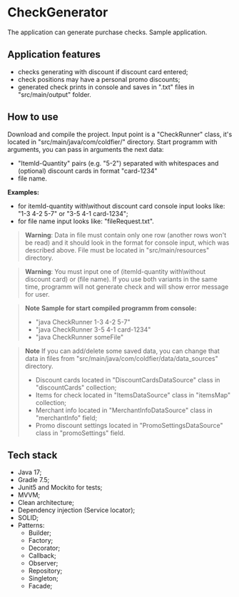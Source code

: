 # CheckGenerator

The application can generate purchase checks. Sample application.

## Application features
- checks generating with discount if discount card entered;
- check positions may have a personal promo discounts;
- generated check prints in console and saves in ".txt" files in "src/main/output" folder.

## How to use
Download and compile the project. Input point is a "CheckRunner" class, it's located in "src/main/java/com/coldfier/" directory.
Start programm with arguments, you can pass in arguments the next data:
- "ItemId-Quantity" pairs (e.g. "5-2") separated with whitespaces and (optional) discount cards in format "card-1234" 
- file name.

**Examples:**
- for itemId-quantity with\without discount card console input looks like: "1-3 4-2 5-7" or "3-5 4-1 card-1234";
- for file name input looks like: "fileRequest.txt".

>**Warning**: Data in file must contain only one row (another rows won't be read) and it should look in the format for console input, which was described above. File must be located in "src/main/resources" directory.

>**Warning**: You must input one of (itemId-quantity with\without discount card) or (file name). If you use both variants in the same time, programm will not generate check and will show error message for user.

> **Note**
> **Sample for start compiled programm from console:**
>- "java CheckRunner 1-3 4-2 5-7"
>- "java CheckRunner 3-5 4-1 card-1234"
>- "java CheckRunner someFile"


> **Note**
> If you can add/delete some saved data, you can change that data in files from "src/main/java/com/coldfier/data/data_sources" directory.
> - Discount cards located in "DiscountCardsDataSource" class in "discountCards" collection;
> - Items for check located in "ItemsDataSource" class in "itemsMap" collection;
> - Merchant info located in "MerchantInfoDataSource" class in "merchantInfo" field;
> - Promo discount settings located in "PromoSettingsDataSource" class in "promoSettings" field.

## Tech stack
- Java  17;
- Gradle 7.5;
- Junit5 and Mockito for tests;
- MVVM;
- Clean architecture;
- Dependency injection (Service locator);
- SOLID;
- Patterns:
  - Builder;
  - Factory;
  - Decorator;
  - Callback;
  - Observer;
  - Repository;
  - Singleton;
  - Facade;
